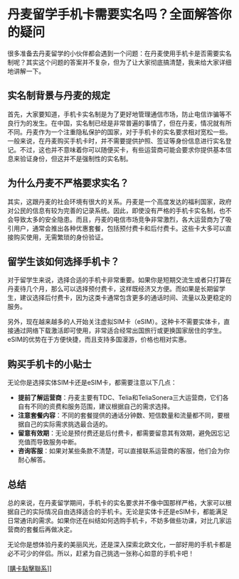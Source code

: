 # 丹麦留学手机卡需要实名吗？全面解答你的疑问

很多准备去丹麦留学的小伙伴都会遇到一个问题：在丹麦使用手机卡是否需要实名制呢？其实这个问题的答案并不复杂，但为了让大家彻底搞清楚，我来给大家详细地讲解一下。

## 实名制背景与丹麦的规定

首先，大家要知道，手机卡实名制是为了更好地管理通信市场，防止电信诈骗等不良行为的发生。在中国，实名制已经是非常普遍的事情了，但在丹麦，情况就有所不同。丹麦作为一个注重隐私保护的国家，对于手机卡的实名要求相对宽松一些。一般来说，在丹麦购买手机卡时，并不需要提供护照、签证等身份信息进行实名登记。不过，这也并不意味着你可以随便买卡，有些运营商可能会要求你提供基本信息来验证身份，但这并不是强制性的实名制。

## 为什么丹麦不严格要求实名？

其实，这跟丹麦的社会环境有很大的关系。丹麦是一个高度发达的福利国家，政府对公民的信息有较为完善的记录系统。因此，即使没有严格的手机卡实名制，也不会导致太多的安全隐患。而且，丹麦的电信市场竞争非常激烈，各大运营商为了吸引用户，通常会推出各种优惠套餐，包括预付费卡和后付费卡。这些卡大多可以直接购买使用，无需繁琐的身份验证。

## 留学生该如何选择手机卡？

对于留学生来说，选择合适的手机卡非常重要。如果你是短期交流生或者只打算在丹麦待几个月，那么可以选择预付费卡，这样既经济又方便。而如果是长期留学生，建议选择后付费卡，因为这类卡通常包含更多的通话时间、流量以及更稳定的服务。

另外，现在越来越多的人开始关注虚拟SIM卡（eSIM）。这种卡不需要实体卡，直接通过网络下载激活即可使用，非常适合经常出国旅行或更换国家居住的学生。eSIM的优势在于方便快捷，而且支持多国漫游，价格也相对实惠。

## 购买手机卡的小贴士

无论你是选择实体SIM卡还是eSIM卡，都需要注意以下几点：

- **提前了解运营商**：丹麦主要有TDC、Telia和TeliaSonera三大运营商，它们各自有不同的资费和服务范围，建议根据自己的需求选择。
- **注意套餐内容**：不同的套餐提供的通话分钟数、短信数量和流量都不同，要根据自己的实际需求挑选最合适的。
- **留意有效期**：无论是预付费还是后付费卡，都需要留意其有效期，避免因忘记充值而导致服务中断。
- **咨询客服**：如果对某些条款不清楚，可以直接联系运营商的客服，他们会为你耐心解答。

## 总结

总的来说，在丹麦留学期间，手机卡的实名要求并不像中国那样严格，大家可以根据自己的实际情况自由选择适合的手机卡。无论是实体卡还是eSIM卡，都能满足日常通讯的需求。如果你还在纠结如何选购手机卡，不妨多做些功课，对比几家运营商的套餐后再做决定。

无论你是想体验丹麦的美丽风光，还是深入探索北欧文化，一部好用的手机卡都是必不可少的伴侣。所以，赶紧为自己挑选一张称心如意的手机卡吧！

[[購卡點擊聯系](https://t.me/s/esim1088)]]